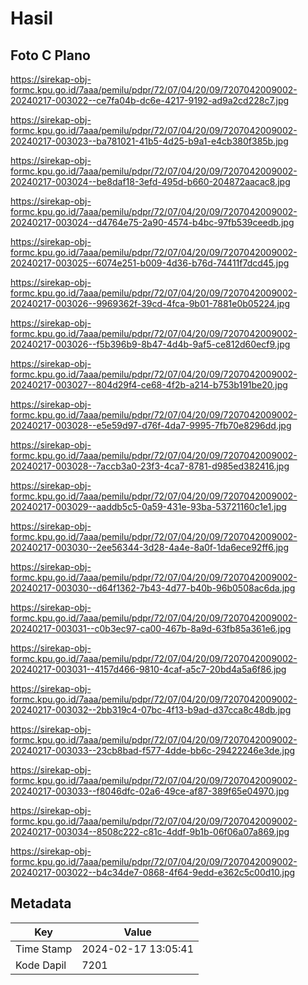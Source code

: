 # Hasil

## Foto C Plano

https://sirekap-obj-formc.kpu.go.id/7aaa/pemilu/pdpr/72/07/04/20/09/7207042009002-20240217-003022--ce7fa04b-dc6e-4217-9192-ad9a2cd228c7.jpg

https://sirekap-obj-formc.kpu.go.id/7aaa/pemilu/pdpr/72/07/04/20/09/7207042009002-20240217-003023--ba781021-41b5-4d25-b9a1-e4cb380f385b.jpg

https://sirekap-obj-formc.kpu.go.id/7aaa/pemilu/pdpr/72/07/04/20/09/7207042009002-20240217-003024--be8daf18-3efd-495d-b660-204872aacac8.jpg

https://sirekap-obj-formc.kpu.go.id/7aaa/pemilu/pdpr/72/07/04/20/09/7207042009002-20240217-003024--d4764e75-2a90-4574-b4bc-97fb539ceedb.jpg

https://sirekap-obj-formc.kpu.go.id/7aaa/pemilu/pdpr/72/07/04/20/09/7207042009002-20240217-003025--6074e251-b009-4d36-b76d-74411f7dcd45.jpg

https://sirekap-obj-formc.kpu.go.id/7aaa/pemilu/pdpr/72/07/04/20/09/7207042009002-20240217-003026--9969362f-39cd-4fca-9b01-7881e0b05224.jpg

https://sirekap-obj-formc.kpu.go.id/7aaa/pemilu/pdpr/72/07/04/20/09/7207042009002-20240217-003026--f5b396b9-8b47-4d4b-9af5-ce812d60ecf9.jpg

https://sirekap-obj-formc.kpu.go.id/7aaa/pemilu/pdpr/72/07/04/20/09/7207042009002-20240217-003027--804d29f4-ce68-4f2b-a214-b753b191be20.jpg

https://sirekap-obj-formc.kpu.go.id/7aaa/pemilu/pdpr/72/07/04/20/09/7207042009002-20240217-003028--e5e59d97-d76f-4da7-9995-7fb70e8296dd.jpg

https://sirekap-obj-formc.kpu.go.id/7aaa/pemilu/pdpr/72/07/04/20/09/7207042009002-20240217-003028--7accb3a0-23f3-4ca7-8781-d985ed382416.jpg

https://sirekap-obj-formc.kpu.go.id/7aaa/pemilu/pdpr/72/07/04/20/09/7207042009002-20240217-003029--aaddb5c5-0a59-431e-93ba-53721160c1e1.jpg

https://sirekap-obj-formc.kpu.go.id/7aaa/pemilu/pdpr/72/07/04/20/09/7207042009002-20240217-003030--2ee56344-3d28-4a4e-8a0f-1da6ece92ff6.jpg

https://sirekap-obj-formc.kpu.go.id/7aaa/pemilu/pdpr/72/07/04/20/09/7207042009002-20240217-003030--d64f1362-7b43-4d77-b40b-96b0508ac6da.jpg

https://sirekap-obj-formc.kpu.go.id/7aaa/pemilu/pdpr/72/07/04/20/09/7207042009002-20240217-003031--c0b3ec97-ca00-467b-8a9d-63fb85a361e6.jpg

https://sirekap-obj-formc.kpu.go.id/7aaa/pemilu/pdpr/72/07/04/20/09/7207042009002-20240217-003031--4157d466-9810-4caf-a5c7-20bd4a5a6f86.jpg

https://sirekap-obj-formc.kpu.go.id/7aaa/pemilu/pdpr/72/07/04/20/09/7207042009002-20240217-003032--2bb319c4-07bc-4f13-b9ad-d37cca8c48db.jpg

https://sirekap-obj-formc.kpu.go.id/7aaa/pemilu/pdpr/72/07/04/20/09/7207042009002-20240217-003033--23cb8bad-f577-4dde-bb6c-29422246e3de.jpg

https://sirekap-obj-formc.kpu.go.id/7aaa/pemilu/pdpr/72/07/04/20/09/7207042009002-20240217-003033--f8046dfc-02a6-49ce-af87-389f65e04970.jpg

https://sirekap-obj-formc.kpu.go.id/7aaa/pemilu/pdpr/72/07/04/20/09/7207042009002-20240217-003034--8508c222-c81c-4ddf-9b1b-06f06a07a869.jpg

https://sirekap-obj-formc.kpu.go.id/7aaa/pemilu/pdpr/72/07/04/20/09/7207042009002-20240217-003022--b4c34de7-0868-4f64-9edd-e362c5c00d10.jpg


## Metadata

| Key        | Value               |
| ---------- | ------------------- |
| Time Stamp | 2024-02-17 13:05:41 |
| Kode Dapil | 7201                |



